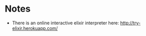 # Notes

- There is an online interactive elixir interpreter here: http://try-elixir.herokuapp.com/
